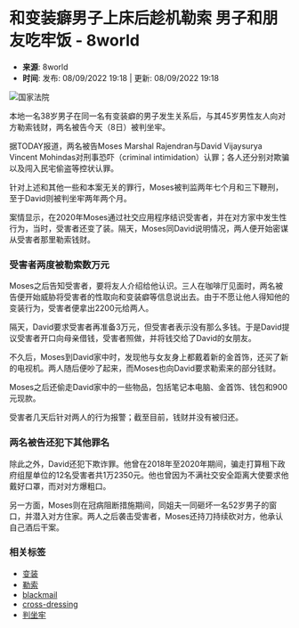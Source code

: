 # 和变装癖男子上床后趁机勒索 男子和朋友吃牢饭 - 8world

- **来源**: 8world
- **时间**: 发布: 08/09/2022 19:18 | 更新: 08/09/2022 19:18

![国家法院](https://dam.mediacorp.sg/image/upload/s--gF3dfpQU--/c_fill,g_auto,h_468,w_830/f_auto,q_auto/v1/8world/images/2025/01/14/flight_attendants_raising_pigs_1.jpeg?itok=-s8pW1iW)

本地一名38岁男子在同一名有变装癖的男子发生关系后，与其45岁男性友人向对方勒索钱财，两名被告今天（8日）被判坐牢。

据TODAY报道，两名被告Moses Marshal Rajendran与David Vijaysurya Vincent Mohindas对刑事恐吓（criminal intimidation）认罪；各人还分别对欺骗以及闯入民宅偷盗等控状认罪。

针对上述和其他一些和本案无关的罪行，Moses被判监两年七个月和三下鞭刑，至于David则被判坐牢两年两个月。

案情显示，在2020年Moses通过社交应用程序结识受害者，并在对方家中发生性行为，当时，受害者还变了装。隔天，Moses同David说明情况，两人便开始密谋从受害者那里勒索钱财。

### 受害者两度被勒索数万元

Moses之后告知受害者，要将友人介绍给他认识。三人在咖啡厅见面时，两名被告便开始威胁将受害者的性取向和变装癖等信息说出去。由于不愿让他人得知他的变装行为，受害者便拿出2200元给两人。

隔天，David要求受害者再准备3万元，但受害者表示没有那么多钱。于是David提议受害者开口向母亲借钱，受害者照做，并将钱交给了David的女朋友。

不久后，Moses到David家中时，发现他与女友身上都戴着新的金首饰，还买了新的电视机。两人随后便吵了起来，而Moses也向David要求勒索来的部分钱财。

Moses之后还偷走David家中的一些物品，包括笔记本电脑、金首饰、钱包和900元现款。

受害者几天后针对两人的行为报警；截至目前，钱财并没有被归还。

### 两名被告还犯下其他罪名

除此之外，David还犯下欺诈罪。他曾在2018年至2020年期间，骗走打算租下政府组屋单位的12名受害者共1万2350元。他也曾因为不满社交安全距离大使要求他戴好口罩，而对对方爆粗口。

另一方面，Moses则在冠病阻断措施期间，同姐夫一同砸坏一名52岁男子的窗口，并潜入对方住家。两人之后袭击受害者，Moses还持刀持续砍对方，他承认自己酒后干案。

### 相关标签

- [变装](https://www.8world.com/topic/bianzhuang)
- [勒索](https://www.8world.com/topic/leisuo-0)
- [blackmail](https://www.8world.com/topic/blackmail-1)
- [cross-dressing](https://www.8world.com/topic/cross-dressing-0)
- [判坐牢](https://www.8world.com/topic/panzuolao)
<!-- tcd_original_link https://www.8world.com/singapore/two-men-jailed-blackmailing-another-man-cross-dressing-1912596 -->
